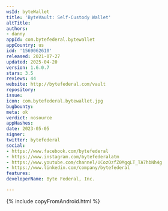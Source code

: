 ```yaml
---
wsId: byteWallet
title: 'ByteVault: Self-Custody Wallet'
altTitle: 
authors:
- danny
appId: com.bytefederal.bytewallet
appCountry: us
idd: '1569062610'
released: 2021-07-27
updated: 2025-04-20
version: 1.6.0.7
stars: 3.5
reviews: 44
website: http://bytefederal.com/vault
repository: 
issue: 
icon: com.bytefederal.bytewallet.jpg
bugbounty: 
meta: ok
verdict: nosource
appHashes: 
date: 2023-05-05
signer: 
twitter: bytefederal
social:
- https://www.facebook.com/bytefederal
- https://www.instagram.com/bytefederalatm
- https://www.youtube.com/channel/UCozOzfZ0MgqLT_TA7hbNh4g
- https://www.linkedin.com/company/bytefederal
features: 
developerName: Byte Federal, Inc.

---
```


{% include copyFromAndroid.html %}
